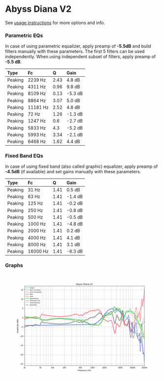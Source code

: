 # Abyss Diana V2
See [usage instructions](https://github.com/jaakkopasanen/AutoEq#usage) for more options and info.

### Parametric EQs
In case of using parametric equalizer, apply preamp of **-5.5dB** and build filters manually
with these parameters. The first 5 filters can be used independently.
When using independent subset of filters, apply preamp of **-5.5 dB**.

| Type    | Fc       |    Q | Gain    |
|:--------|:---------|:-----|:--------|
| Peaking | 2239 Hz  | 2.43 | 4.8 dB  |
| Peaking | 4311 Hz  | 0.96 | 9.8 dB  |
| Peaking | 8109 Hz  | 0.13 | -5.3 dB |
| Peaking | 8864 Hz  | 3.07 | 5.0 dB  |
| Peaking | 11181 Hz | 2.52 | 4.8 dB  |
| Peaking | 72 Hz    | 1.26 | -1.3 dB |
| Peaking | 1247 Hz  | 0.6  | -2.7 dB |
| Peaking | 5833 Hz  | 4.3  | -5.2 dB |
| Peaking | 5993 Hz  | 3.34 | -2.1 dB |
| Peaking | 6468 Hz  | 1.62 | 4.4 dB  |

### Fixed Band EQs
In case of using fixed band (also called graphic) equalizer, apply preamp of **-4.5dB**
(if available) and set gains manually with these parameters.

| Type    | Fc       |    Q | Gain    |
|:--------|:---------|:-----|:--------|
| Peaking | 31 Hz    | 1.41 | 0.5 dB  |
| Peaking | 63 Hz    | 1.41 | -1.4 dB |
| Peaking | 125 Hz   | 1.41 | -0.2 dB |
| Peaking | 250 Hz   | 1.41 | -0.8 dB |
| Peaking | 500 Hz   | 1.41 | -0.5 dB |
| Peaking | 1000 Hz  | 1.41 | -4.8 dB |
| Peaking | 2000 Hz  | 1.41 | 0.2 dB  |
| Peaking | 4000 Hz  | 1.41 | 4.1 dB  |
| Peaking | 8000 Hz  | 1.41 | 3.1 dB  |
| Peaking | 16000 Hz | 1.41 | -6.3 dB |

### Graphs
![](./Abyss%20Diana%20V2.png)